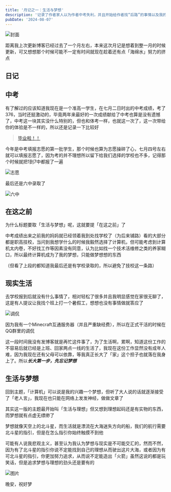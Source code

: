 ```yaml
---
title: '月记之一：生活与梦想'
description: '记录了作者家人以为作者中考失利，并且开始给作者找“后路”的事情以及我的一些思考'
pubDate: '2024-08-07'
---
```


![封面](https://linexic.top/img/yue.jpg)

距离我上次更新博客已经过去了一个月左右，本来这次月记是想着到整一月的时候更新，可又想想那个时候可能不一定有时间就现在趁着还有点「海绵水」努力的挤点

## 日记

## 中考

有了解过的应该知道我现在是一个准高一学生，在七月二日时出的中考成绩，考了376，当时还挺激动的，毕竟两年来最好的一次成绩献给了中考也算是没有遗憾了，中考这一块其实没什么特别的，但也和体考一样，也就这一次了，这一次带给你的体验是不一样的，所以还是记录一下比较好

> [毕业啦！！](https://linexic.top/2024/06/22/bi-ye-la/)

今年是中考填报志愿的第一批学生，那个时候也算为志愿操碎了心，七月四号左右就可以填报志愿了，因为考的并不理想所以留下给我们选择的学校也不多，记得那个时候就把1到7中都报了一遍

![志愿](https://img.linexic.top/file/9db7ecb11344082f05eeb.jpg)

最后还是六中录取了

![六中](https://img.linexic.top/file/a15fb01fdc98da4faafd5.jpg)

## 在这之前

为什么标题要取「生活与梦想」呢，这就要提「在这之前」了

中考成绩出来之前我的妈妈就已经领着我到处找学校了（为后来铺路）看的大部分都是职高技校，当问到我想学什么的时候我毅然选择了计算机，但可能考虑到计算机太内卷，不好找工作等因素没有同意，认为比如找一个技术活维修之类的养家糊口，所以最终计算机成为了我的梦想，只能做梦想想的东西

（但看了上段的都知道我最后还是有学校录取的，所以避免了技校这一条路）

## 现实生活

去学校报到后就没有什么事情了，相对轻松了很多并且我明显感觉在家很无聊了，这是有人提议让我找个班上打一个暑假工，想想也没有事情做就答应了

![调侃](https://img.linexic.top/file/04b279885f19d41fb2ece.png)

因为我有一个Minecraft互通服务器（并且严重缺经费），所以在正式干活的时候在QQ群里的调侃

这一段时间我没有发博客就是再忙这件事了，为了生活啊，累啊，知道这份工作的不容易后就已经是上班、回家两点一线的生活了，我现在这份工作显然没有成年人难，因为我现在还有父母可以依靠，等我真正长大了「家」这个担子也就落在我身上了。所以***长大第一步，先忘记梦想***

## 生活与梦想

回到主题，「计算机」可以说是我的兴趣一个梦想，但听了大人说的话就逐渐接受了「老人言」，我现在也只能在网络上发发神经，做做文章了

其实这一版的主题最开始叫「生活与理想」但又想到理想起码还是有实物的东西，而梦想就有点虚无缥缈了

梦想就像天空上的北斗星，而生活就是漂流在大海迷失方向的船，我们的航行需要北斗星的指引，但是在怎么指引你始终触摸不到他

可能有人说我悲观主义，甚至认为我认为梦想与现实是不可能交汇的，然而不然，因为有了北斗星的指引你说不定能找到自己的理想从而驶出这片大海，或者因为有可北斗星的指引，你更加努力追求，从而说不定能造出「火箭」虽然这说的都是玩笑话，但是追求梦想与理想的劲头还是要有的

![图片](https://img.linexic.top/file/ebde230ff420b219d1d16.jpg)

晚安，祝好梦

